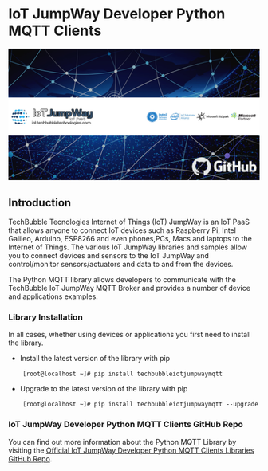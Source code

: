 # IoT JumpWay Developer Python MQTT Clients

![TechBubble IoT JumpWay Docs](images/main/IoT-Jumpway.jpg)  

## Introduction

TechBubble Tecnologies Internet of Things (IoT) JumpWay is an IoT PaaS that allows anyone to connect IoT devices such as Raspberry Pi, Intel Galileo, Arduino, ESP8266 and even phones,PCs, Macs and laptops to the Internet of Things. The various IoT JumpWay libraries and samples allow you to connect devices and sensors to the IoT JumpWay and control/monitor sensors/actuators and data to and from the devices.

The  Python MQTT library allows developers to communicate with the TechBubble IoT JumpWay MQTT Broker and provides a number of device and applications examples.

### Library Installation

In all cases, whether using devices or applications you first need to install the library. 

- Install the latest version of the library with pip

```
    [root@localhost ~]# pip install techbubbleiotjumpwaymqtt
```

- Upgrade to the latest version of the library with pip

```
    [root@localhost ~]# pip install techbubbleiotjumpwaymqtt --upgrade
```

### IoT JumpWay Developer Python MQTT Clients GitHub Repo

You can find out more information about the Python MQTT Library by visiting the [Official IoT JumpWay Developer Python MQTT Clients Libraries GitHub Repo](https://github.com/TechBubbleTechnologies/IoT-JumpWay-Python-MQTT-Clients "Official IoT JumpWay Developer Python MQTT Clients Libraries GitHub Repo").


